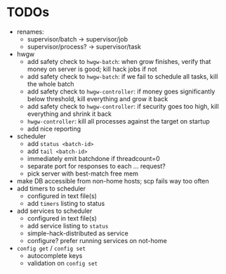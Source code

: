 # TODOs

* renames:
  * supervisor/batch -> supervisor/job
  * supervisor/process? -> supervisor/task
* hwgw
  * add safety check to `hwgw-batch`: when grow finishes, verify that money on server is good; kill hack jobs if not
  * add safety check to `hwgw-batch`: if we fail to schedule all tasks, kill the whole batch
  * add safety check to `hwgw-controller`: if money goes significantly below threshold, kill everything and grow it back
  * add safety check to `hwgw-controller`: if security goes too high, kill everything and shrink it back
  * `hwgw-controller`: kill all processes against the target on startup
  * add nice reporting
* scheduler
  * add `status <batch-id>`
  * add `tail <batch-id>`
  * immediately emit batchdone if threadcount=0
  * separate port for responses to each ... request?
  * pick server with best-match free mem
* make DB accessible from non-home hosts; scp fails way too often
* add timers to scheduler
  * configured in text file(s)
  * add `timers` listing to status
* add services to scheduler
  * configured in text file(s)
  * add service listing to `status`
  * simple-hack-distributed as service
  * configure? prefer running services on not-home
* `config get` / `config set`
  * autocomplete keys
  * validation on `config set`
